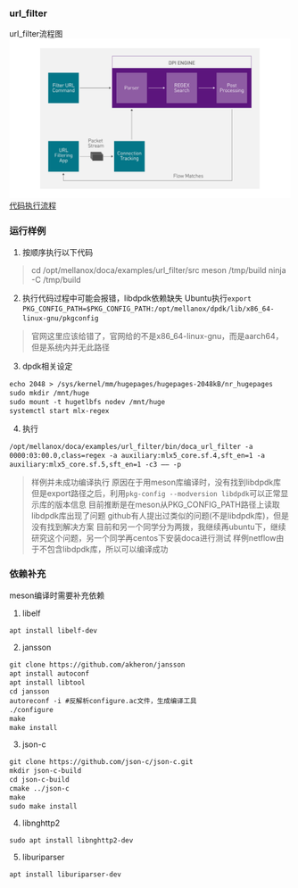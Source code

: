 ### url_filter
url_filter流程图
![url_filter流程图](./img/doca-dpi-engine.jpeg)
[代码执行流程](./url/filter)
### 运行样例
1. 按顺序执行以下代码
> cd /opt/mellanox/doca/examples/url_filter/src
> meson /tmp/build 
> ninja -C /tmp/build
2. 执行代码过程中可能会报错，libdpdk依赖缺失
Ubuntu执行```export PKG_CONFIG_PATH=$PKG_CONFIG_PATH:/opt/mellanox/dpdk/lib/x86_64-linux-gnu/pkgconfig```
> 官网这里应该给错了，官网给的不是x86_64-linux-gnu，而是aarch64，但是系统内并无此路径
3. dpdk相关设定
```
echo 2048 > /sys/kernel/mm/hugepages/hugepages-2048kB/nr_hugepages
sudo mkdir /mnt/huge
sudo mount -t hugetlbfs nodev /mnt/huge
systemctl start mlx-regex
```
4. 执行
```
/opt/mellanox/doca/examples/url_filter/bin/doca_url_filter -a 0000:03:00.0,class=regex -a auxiliary:mlx5_core.sf.4,sft_en=1 -a auxiliary:mlx5_core.sf.5,sft_en=1 -c3 –– -p
```

> 样例并未成功编译执行
> 原因在于用meson库编译时，没有找到libdpdk库
> 但是export路径之后，利用```pkg-config --modversion libdpdk```可以正常显示库的版本信息
> 目前推断是在meson从PKG_CONFIG_PATH路径上读取libdpdk库出现了问题
> github有人提出过类似的问题(不是libdpdk库)，但是没有找到解决方案
> 目前和另一个同学分为两拨，我继续再ubuntu下，继续研究这个问题，另一个同学再centos下安装doca进行测试
> 样例netflow由于不包含libdpdk库，所以可以编译成功


### 依赖补充
meson编译时需要补充依赖
1. libelf
```
apt install libelf-dev
```

2. jansson
```
git clone https://github.com/akheron/jansson
apt install autoconf
apt install libtool
cd jansson
autoreconf -i #反解析configure.ac文件，生成编译工具
./configure
make
make install
```
3. json-c
```
git clone https://github.com/json-c/json-c.git
mkdir json-c-build
cd json-c-build
cmake ../json-c
make
sudo make install
```

4. libnghttp2
```
sudo apt install libnghttp2-dev
```

5. liburiparser
```
apt install liburiparser-dev
```
